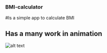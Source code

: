 ### BMI-calculator
#Is a simple app to calculate BMI 
## Has a many work in animation
![alt text](https://camo.githubusercontent.com/c1c2d144f6a9d7a8aebbad16aba77d9f739fdb40/68747470733a2f2f63646e2e6472696262626c652e636f6d2f75736572732f3939373037302f73637265656e73686f74732f353033333638362f6a6f686e7976696e6f5f75706c6f61645f34782e706e67)

